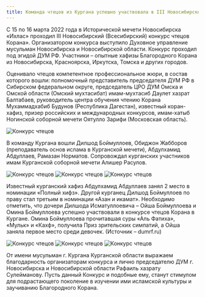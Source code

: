 ```yaml
---
title: Команда чтецов из Кургана успешно участвовала в III Новосибирском (Всесибирском) конкурсе чтецов Корана
---
```


С 15 по 16 марта 2022 года  в Исторической мечети Новосибирска «Ихлас» проходил  III Новосибирский (Всесибирский) конкурс чтецов Корана». Организатором конкурса 
выступило Духовное управление мусульман Новосибирска и Новосибирской области. Конкурс проходил под эгидой ДУМ РФ. Участники – опытные хафизы Благородного Корана из 
Новосибирска, Красноярска, Иркутска, Томска и других городов.  

Оценивало чтецов компетентное профессиональное жюри, в состав которого вошли: полномочный представитель председателя ДУМ РФ в Сибирском федеральном округе, председатель
ЦРО ДУМ Омска и Омской области (Омский мухтасибат) имам-мухтасиб Даулет хазрат Балтабаев, руководитель центра обучения чтению Корана Мухаммадхабиб Будунов (Республика 
Дагестан), известный коран-хафиз, призер российских и международных конкурсов, имам-хатыб Ногинской соборной мечети Оятулло Зарифи (Московская область). 

![Конкурс чтецов](./qur1.jpg)

В команду Кургана вошли Дилшод Боймуллоев, Обиджон Жабборов (преподаватель основ ислама в Курганской мечети), Абдулхамид Абдуллаев, Рамазан Норматов. Сопровождал 
курганских участников имам Курганской соборной мечети Алишер Расулов. 

![Конкурс чтецов](./qur5.jpg)
![Конкурс чтецов](./qur6.jpg)
![Конкурс чтецов](./qur7.jpg)

Известный курганский хафиз Абдулхамид Абдуллаев занял 2 место в номинации «Полный хифз». Другой курганец Дилшод Боймуллоев по праву стал третьим  в номинации «Азан и 
икамат». Необходимо отметить, что дочери Дилшода Исматуллоевича  – Ойша Боймуллоева и Омина Боймуллоева успешно участвовали в конкурсе чтецов Корана в Кургане. 
Омина Боймуллоева прочитавшая суры «Аль Фатиха», «Мульк» и «Кахф», получила Приз зрительских симпатий, а Ойша заняла первое место среди девочек. (Источник – dumrf.ru)

![Конкурс чтецов](./qur2.jpg)
![Конкурс чтецов](./qur3.jpg)
![Конкурс чтецов](./qur4.jpg)

От имени мусульман г. Кургана Курганской области выражаем благодарность организаторам конкурса и лично председателю ДУМ г. Новосибирска и Новосибирской области Рафаиль 
хазрату Сулейманову.
Пусть данный Конкурс и подобные ему, станут стимулом для подрастающего поколение в изучении ими исламской культуры и заучиванию Благородного Корана.
